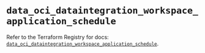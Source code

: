 # `data_oci_dataintegration_workspace_application_schedule`

Refer to the Terraform Registry for docs: [`data_oci_dataintegration_workspace_application_schedule`](https://registry.terraform.io/providers/hashicorp/oci/7.19.0/docs/data-sources/dataintegration_workspace_application_schedule).
